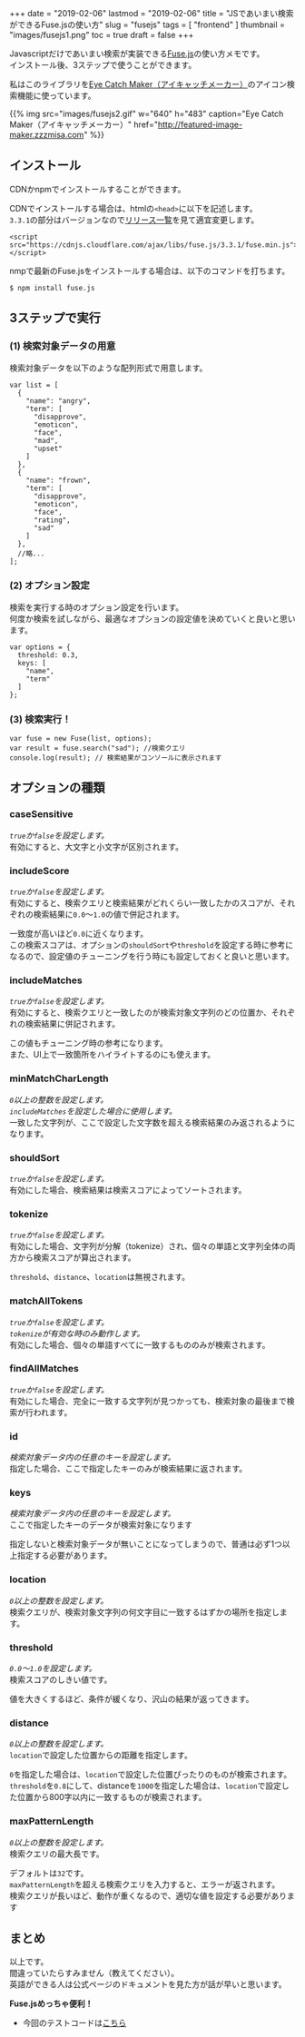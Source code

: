 +++
date = "2019-02-06"
lastmod = "2019-02-06"
title = "JSであいまい検索ができるFuse.jsの使い方"
slug = "fusejs"
tags = [
  "frontend"
]
thumbnail = "images/fusejs1.png"
toc = true
draft = false
+++

Javascriptだけであいまい検索が実装できる[Fuse.js](https://fusejs.io/)の使い方メモです。  
インストール後、3ステップで使うことができます。

私はこのライブラリを[Eye Catch Maker（アイキャッチメーカー）](http://featured-image-maker.zzzmisa.com/)のアイコン検索機能に使っています。

{{% img src="images/fusejs2.gif" w="640" h="483" caption="Eye Catch Maker（アイキャッチメーカー）" href="http://featured-image-maker.zzzmisa.com" %}}

## インストール
CDNかnpmでインストールすることができます。

CDNでインストールする場合は、htmlの`<head>`に以下を記述します。  
`3.3.1`の部分はバージョンなので[リリース一覧](https://github.com/krisk/Fuse/releases)を見て適宜変更します。

```
<script src="https://cdnjs.cloudflare.com/ajax/libs/fuse.js/3.3.1/fuse.min.js"></script>
```

nmpで最新のFuse.jsをインストールする場合は、以下のコマンドを打ちます。
```
$ npm install fuse.js
```

## 3ステップで実行

### (1) 検索対象データの用意
検索対象データを以下のような配列形式で用意します。

```
var list = [
  {
    "name": "angry",
    "term": [
      "disapprove",
      "emoticon",
      "face",
      "mad",
      "upset"
    ]
  },
  {
    "name": "frown",
    "term": [
      "disapprove",
      "emoticon",
      "face",
      "rating",
      "sad"
    ]
  },
  //略...
];
```

###  (2) オプション設定

検索を実行する時のオプション設定を行います。  
何度か検索を試しながら、最適なオプションの設定値を決めていくと良いと思います。

```
var options = {
  threshold: 0.3,
  keys: [
    "name",
    "term"
  ]
};
```

### (3) 検索実行！

```
var fuse = new Fuse(list, options);
var result = fuse.search("sad"); //検索クエリ
console.log(result); // 検索結果がコンソールに表示されます
```

## オプションの種類

### caseSensitive
*`true`か`false`を設定します。*  
有効にすると、大文字と小文字が区別されます。  

### includeScore
*`true`か`false`を設定します。*  
有効にすると、検索クエリと検索結果がどれくらい一致したかのスコアが、それぞれの検索結果に`0.0`〜`1.0`の値で併記されます。

一致度が高いほど`0.0`に近くなります。  
この検索スコアは、オプションの`shouldSort`や`threshold`を設定する時に参考になるので、設定値のチューニングを行う時にも設定しておくと良いと思います。

### includeMatches
*`true`か`false`を設定します。*  
有効にすると、検索クエリと一致したのが検索対象文字列のどの位置か、それぞれの検索結果に併記されます。

この値もチューニング時の参考になります。  
また、UI上で一致箇所をハイライトするのにも使えます。

### minMatchCharLength
*`0`以上の整数を設定します。*  
*`includeMatches`を設定した場合に使用します。*  
一致した文字列が、ここで設定した文字数を超える検索結果のみ返されるようになります。

### shouldSort
*`true`か`false`を設定します。*  
有効にした場合、検索結果は検索スコアによってソートされます。  

### tokenize
*`true`か`false`を設定します。*  
有効にした場合、文字列が分解（tokenize）され、個々の単語と文字列全体の両方から検索スコアが算出されます。  

`threshold`、`distance`、`location`は無視されます。

### matchAllTokens
*`true`か`false`を設定します。*  
*`tokenize`が有効な時のみ動作します。*  
有効にした場合、個々の単語すべてに一致するもののみが検索されます。

### findAllMatches
*`true`か`false`を設定します。*  
有効にした場合、完全に一致する文字列が見つかっても、検索対象の最後まで検索が行われます。

### id
*検索対象データ内の任意のキーを設定します。*  
指定した場合、ここで指定したキーのみが検索結果に返されます。

### keys
*検索対象データ内の任意のキーを設定します。*  
ここで指定したキーのデータが検索対象になります

指定しないと検索対象データが無いことになってしまうので、普通は必ず1つ以上指定する必要があります。

### location
*`0`以上の整数を設定します。*  
検索クエリが、検索対象文字列の何文字目に一致するはずかの場所を指定します。

### threshold
*`0.0`〜`1.0`を設定します。*  
検索スコアのしきい値です。  

値を大きくするほど、条件が緩くなり、沢山の結果が返ってきます。

### distance
*`0`以上の整数を設定します。*  
`location`で設定した位置からの距離を指定します。

`0`を指定した場合は、`location`で設定した位置ぴったりのものが検索されます。  
`threshold`を`0.8`にして、distanceを`1000`を指定した場合は、`location`で設定した位置から800字以内に一致するものが検索されます。

### maxPatternLength
*`0`以上の整数を設定します。*  
検索クエリの最大長です。

デフォルトは`32`です。  
`maxPatternLength`を超える検索クエリを入力すると、エラーが返されます。  
検索クエリが長いほど、動作が重くなるので、適切な値を設定する必要があります

## まとめ
以上です。  
間違っていたらすみません（教えてください）。  
英語ができる人は公式ページのドキュメントを見た方が話が早いと思います。

**Fuse.jsめっちゃ便利！**

* 今回のテストコードは[こちら](https://github.com/zzzmisa/playground/tree/master/fusejs)


